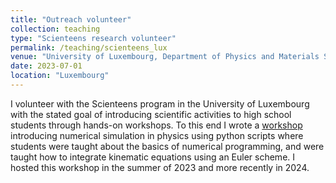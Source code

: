 ```yaml
---
title: "Outreach volunteer"
collection: teaching
type: "Scienteens research volunteer"
permalink: /teaching/scienteens_lux
venue: "University of Luxembourg, Department of Physics and Materials Science"
date: 2023-07-01
location: "Luxembourg"
---
```


I volunteer with the Scienteens program in the University of Luxembourg with the stated goal of introducing scientific activities to high school students through hands-on workshops. 
To this end I wrote a [workshop](/tree/master/files/intro_python_modeling.pdf) introducing numerical simulation in physics using python scripts where students were taught about the basics of numerical programming, and were 
taught how to integrate kinematic equations using an Euler scheme. I hosted this workshop in the summer of 2023 and more recently in 2024.
